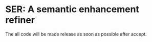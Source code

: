 # SER: A semantic enhancement refiner 

The all code will be made release as soon as possible after accept.
